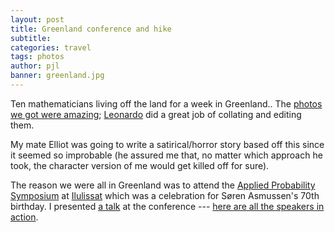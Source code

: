 ```yaml
---
layout: post
title: Greenland conference and hike
subtitle: 
categories: travel
tags: photos
author: pjl
banner: greenland.jpg
---
```


Ten mathematicians living off the land for a week in Greenland.. The [photos we got were amazing](https://www.flickr.com/photos/32911979@N00/collections/72157680705107283/); [Leonardo](https://www.liverpool.ac.uk/mathematical-sciences/staff/leonardo-rojas-nandayapa/) did a great job of collating and editing them.   

My mate Elliot was going to write a satirical/horror story based off this since it seemed so improbable (he assured me that, no matter which approach he took, the character version of me would get killed off for sure). 

The reason we were all in Greenland was to attend the [Applied Probability Symposium](http://thiele.au.dk/events/conferences/2016/ilulissat/) at [Ilulissat](https://www.flickr.com/photos/32911979@N00/sets/72157671794657990) which was a celebration for Søren Asmussen's 70th birthday. I presented [a talk](/pdfs/greenland.pdf) at the conference --- [here are all the speakers in action](https://www.flickr.com/photos/32911979@N00/sets/72157672172055201).